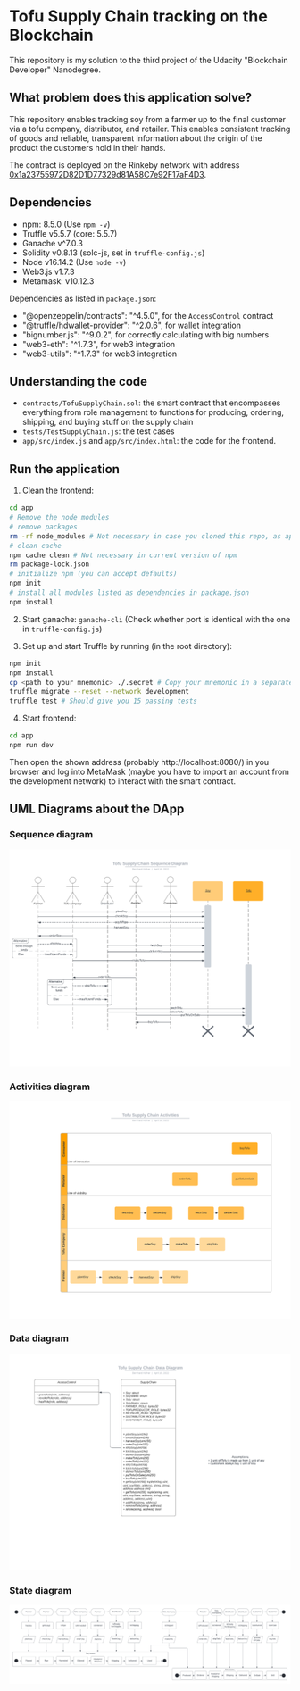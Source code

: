 # Tofu Supply Chain tracking on the Blockchain

This repository is my solution to the third project of the Udacity "Blockchain Developer" Nanodegree.

## What problem does this application solve? 

This repository enables tracking soy from a farmer up to the final customer via a tofu company, distributor, and retailer. This enables consistent tracking of goods and reliable, transparent information about the origin of the product the customers hold in their hands.

The contract is deployed on the Rinkeby network with address [0x1a23755972D82D1D77329d81A58C7e92F17aF4D3](https://rinkeby.etherscan.io/address/0x1a23755972D82D1D77329d81A58C7e92F17aF4D3). 

## Dependencies

- npm: 8.5.0 (Use `npm -v`)
- Truffle v5.5.7 (core: 5.5.7)
- Ganache v^7.0.3
- Solidity v0.8.13 (solc-js, set in `truffle-config.js`)
- Node v16.14.2 (Use `node -v`)
- Web3.js v1.7.3
- Metamask: v10.12.3

Dependencies as listed in `package.json`:
- "@openzeppelin/contracts": "^4.5.0", for the `AccessControl` contract
- "@truffle/hdwallet-provider": "^2.0.6", for wallet integration
- "bignumber.js": "^9.0.2", for correctly calculating with big numbers
- "web3-eth": "^1.7.3", for web3 integration
- "web3-utils": "^1.7.3" for web3 integration

## Understanding the code
- `contracts/TofuSupplyChain.sol`: the smart contract that encompasses everything from role management to functions for producing, ordering, shipping, and buying stuff on the supply chain
- `tests/TestSupplyChain.js`: the test cases
- `app/src/index.js` and `app/src/index.html`: the code for the frontend.

## Run the application

1. Clean the frontend: 
```bash
cd app
# Remove the node_modules  
# remove packages
rm -rf node_modules # Not necessary in case you cloned this repo, as app/node_modules is in .gitignore
# clean cache
npm cache clean # Not necessary in current version of npm
rm package-lock.json
# initialize npm (you can accept defaults)
npm init
# install all modules listed as dependencies in package.json
npm install
```

2. Start ganache: `ganache-cli` (Check whether port is identical with the one in `truffle-config.js`)

3. Set up and start Truffle by running (in the root directory): 
```bash
npm init
npm install
cp <path to your mnemonic> ./.secret # Copy your mnemonic in a separate file and name it .secret
truffle migrate --reset --network development
truffle test # Should give you 15 passing tests
```

4. Start frontend:
```bash
cd app
npm run dev
```

Then open the shown address (probably http://localhost:8080/) in you browser and log into MetaMask (maybe you have to import an account from the development network) to interact with the smart contract.


## UML Diagrams about the DApp

### Sequence diagram

![UML Sequence diagram](pic/TofuSupplyChain_Sequence.png)

### Activities diagram

![UML Activities diagram](pic/TofuSupplyChain_Activities.png)

### Data diagram

![UML Data diagram](pic/TofuSupplyChain_Data.png)

### State diagram

![UML State diagram](pic/TofuSupplyChain_State.png)
